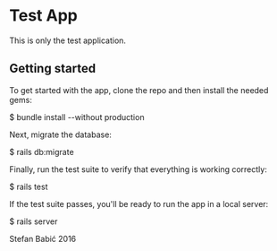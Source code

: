 # Test App

This is only the test application.

## Getting started

To get started with the app, clone the repo and then install the needed gems:

$ bundle install --without production


Next, migrate the database:

$ rails db:migrate


Finally, run the test suite to verify that everything is working correctly:

$ rails test


If the test suite passes, you'll be ready to run the app in a local server:

$ rails server

Stefan Babić 2016